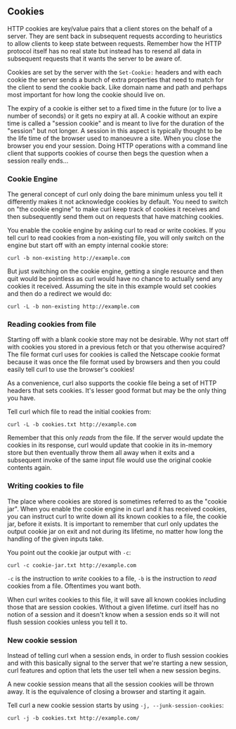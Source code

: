 ## Cookies

HTTP cookies are key/value pairs that a client stores on the behalf of a
server. They are sent back in subsequent requests according to heuristics to
allow clients to keep state between requests. Remember how the HTTP protocol
itself has no real state but instead has to resend all data in subsequent
requests that it wants the server to be aware of.

Cookies are set by the server with the `Set-Cookie:` headers and with each
cookie the server sends a bunch of extra properties that need to match for the
client to send the cookie back. Like domain name and path and perhaps most
important for how long the cookie should live on.

The expiry of a cookie is either set to a fixed time in the future (or to live
a number of seconds) or it gets no expiry at all. A cookie without an expire
time is called a "session cookie" and is meant to live for the duration of the
"session" but not longer. A session in this aspect is typically thought to be
the life time of the browser used to manoeuvre a site. When you close the
browser you end your session. Doing HTTP operations with a command line client
that supports cookies of course then begs the question when a session really
ends...

### Cookie Engine

The general concept of curl only doing the bare minimum unless you tell it
differently makes it not acknowledge cookies by default. You need to switch on
"the cookie engine" to make curl keep track of cookies it receives and then
subsequently send them out on requests that have matching cookies.

You enable the cookie engine by asking curl to read or write cookies. If you
tell curl to read cookies from a non-existing file, you will only switch on
the engine but start off with an empty internal cookie store:

    curl -b non-existing http://example.com

But just switching on the cookie engine, getting a single resource and then
quit would be pointless as curl would have no chance to actually send any
cookies it received. Assuming the site in this example would set cookies and
then do a redirect we would do:

    curl -L -b non-existing http://example.com

### Reading cookies from file

Starting off with a blank cookie store may not be desirable. Why not start off
with cookies you stored in a previous fetch or that you otherwise acquired?
The file format curl uses for cookies is called the Netscape cookie format
because it was once the file format used by browsers and then you could easily
tell curl to use the browser's cookies!

As a convenience, curl also supports the cookie file being a set of HTTP
headers that sets cookies. It's lesser good format but may be the only thing
you have.

Tell curl which file to read the initial cookies from:

    curl -L -b cookies.txt http://example.com

Remember that this only *reads* from the file. If the server would update the
cookies in its response, curl would update that cookie in its in-memory store
but then eventually throw them all away when it exits and a subsequent invoke
of the same input file would use the original cookie contents again.

### Writing cookies to file

The place where cookies are stored is sometimes referred to as the "cookie
jar". When you enable the cookie engine in curl and it has received cookies,
you can instruct curl to write down all its known cookies to a file, the
cookie jar, before it exists. It is important to remember that curl only
updates the output cookie jar on exit and not during its lifetime, no matter
how long the handling of the given inputs take.

You point out the cookie jar output with `-c`:

    curl -c cookie-jar.txt http://example.com

`-c` is the instruction to *write* cookies to a file, `-b` is the instruction
to *read* cookies from a file. Oftentimes you want both.

When curl writes cookies to this file, it will save all known cookies
including those that are session cookies. Without a given lifetime. curl
itself has no notion of a session and it doesn't know when a session ends so
it will not flush session cookies unless you tell it to.

### New cookie session

Instead of telling curl when a session ends, in order to flush session cookies
and with this basically signal to the server that we're starting a new
session, curl features and option that lets the user tell when a new session
begins.

A new cookie session means that all the session cookies will be thrown
away. It is the equivalence of closing a browser and starting it again.

Tell curl a new cookie session starts by using `-j, --junk-session-cookies`:

    curl -j -b cookies.txt http://example.com/
